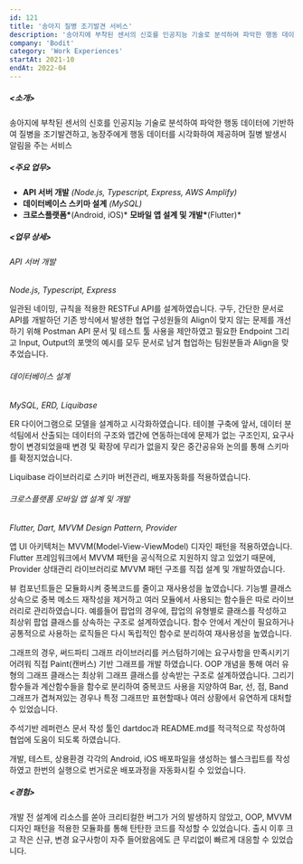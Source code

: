 ```yaml
---
id: 121
title: '송아지 질병 조기발견 서비스'
description: '송아지에 부착된 센서의 신호를 인공지능 기술로 분석하여 파악한 행동 데이터에 기반하여 질병을 조기발견하고, 농장주에게 행동 데이터를 시각화하여 제공하며 질병 발생시 알림을 주는 서비스'
company: 'Bodit'
category: 'Work Experiences'
startAt: 2021-10
endAt: 2022-04
---
```


##### <소개>

송아지에 부착된 센서의 신호를 인공지능 기술로 분석하여 파악한 행동 데이터에 기반하여 질병을 조기발견하고, 농장주에게 행동 데이터를 시각화하여 제공하며 질병 발생시 알림을 주는 서비스

##### <주요 업무>

- **API 서버 개발** _(Node.js, Typescript, Express, AWS Amplify)_
- **데이터베이스 스키마 설계** _(MySQL)_
- **크로스플랫폼\***(Android, iOS)\* **모바일 앱 설계 및 개발\***(Flutter)\*

##### <업무 상세>

###### API 서버 개발

_Node.js, Typescript, Express_

일관된 네이밍, 규칙을 적용한 RESTFul API를 설계하였습니다. 구두, 간단한 문서로 API를 개발하던 기존 방식에서 발생한 협업 구성원들의 Align이 맞지 않는 문제를 개선하기 위해 Postman API 문서 및 테스트 툴 사용을 제안하였고 필요한 Endpoint 그리고 Input, Output의 포맷의 예시를 모두 문서로 남겨 협업하는 팀원분들과 Align을 맞추었습니다.

###### 데이터베이스 설계

_MySQL, ERD, Liquibase_

ER 다이어그램으로 모델을 설계하고 시각화하였습니다. 테이블 구축에 앞서, 데이터 분석팀에서 산출되는 데이터의 구조와 앱간에 연동하는데에 문제가 없는 구조인지, 요구사항이 변경되었을때 변경 및 확장에 무리가 없을지 잦은 중간공유와 논의를 통해 스키마를 확정지었습니다.

Liquibase 라이브러리로 스키마 버전관리, 배포자동화를 적용하였습니다.

###### 크로스플랫폼 모바일 앱 설계 및 개발

_Flutter, Dart, MVVM Design Pattern, Provider_

앱 UI 아키텍처는 MVVM(Model-View-ViewModel) 디자인 패턴을 적용하였습니다. Flutter 프레임워크에서 MVVM 패턴을 공식적으로 지원하지 않고 있었기 때문에, Provider 상태관리 라이브러리로 MVVM 패턴 구조를 직접 설계 및 개발하였습니다.

뷰 컴포넌트들은 모듈화시켜 중복코드를 줄이고 재사용성을 높였습니다. 기능별 클래스 상속으로 중복 메소드 재작성을 제거하고 여러 모듈에서 사용되는 함수들은 따로 라이브러리로 관리하였습니다. 예를들어 팝업의 경우에, 팝업의 유형별로 클래스를 작성하고 최상위 팝업 클래스를 상속하는 구조로 설계하였습니다. 함수 안에서 계산이 필요하거나 공통적으로 사용하는 로직들은 다시 독립적인 함수로 분리하여 재사용성을 높였습니다.

그래프의 경우, 써드파티 그래프 라이브러리를 커스텀하기에는 요구사항을 만족시키기 어려워 직접 Paint(캔버스) 기반 그래프를 개발 하였습니다. OOP 개념을 통해 여러 유형의 그래프 클래스는 최상위 그래프 클래스를 상속받는 구조로 설계하였습니다. 그리기 함수들과 계산함수들을 함수로 분리하여 중복코드 사용을 지양하여 Bar, 선, 점, Band 그래프가 겹쳐져있는 경우나 특정 그래프만 표현할때나 여러 상황에서 유연하게 대처할 수 있었습니다.

주석기반 레퍼런스 문서 작성 툴인 dartdoc과 README.md를 적극적으로 작성하여 협업에 도움이 되도록 하였습니다.

개발, 테스트, 상용환경 각각의 Android, iOS 배포파일을 생성하는 쉘스크립트를 작성하였고 한번의 실행으로 번거로운 배포과정을 자동화시킬 수 있었습니다.

##### <경험>

개발 전 설계에 리소스를 쏟아 크리티컬한 버그가 거의 발생하지 않았고, OOP, MVVM 디자인 패턴을 적용한 모듈화를 통해 탄탄한 코드를 작성할 수 있었습니다. 출시 이후 크고 작은 신규, 변경 요구사항이 자주 들어왔음에도 큰 무리없이 빠르게 대응할 수 있었습니다.
